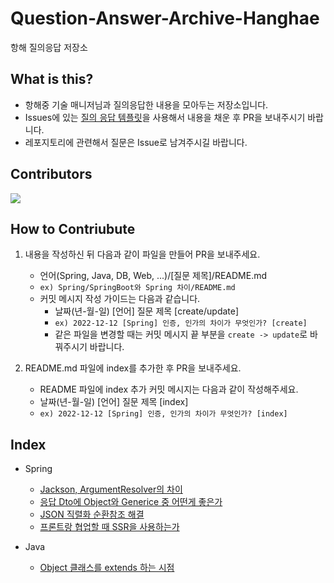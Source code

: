 # Question-Answer-Archive-Hanghae
항해 질의응답 저장소

## What is this?
- 항해중 기술 매니저님과 질의응답한 내용을 모아두는 저장소입니다.
- Issues에 있는 [질의 응답 템플릿](https://github.com/yanJuicy/Question-Answer-Archive-Hanghae/issues/2)을 사용해서 내용을 채운 후 PR을 보내주시기 바랍니다.
- 레포지토리에 관련해서 질문은 Issue로 남겨주시길 바랍니다.

## Contributors
<a href="https://github.com/yanJuicy/Question-Answer-Archive-Hanghae/graphs/contributors">
  <img src="https://contrib.rocks/image?repo=yanJuicy/Question-Answer-Archive-Hanghae" />
</a>


## How to Contriubute
1. 내용을 작성하신 뒤 다음과 같이 파일을 만들어 PR을 보내주세요.
    - 언어(Spring, Java, DB, Web, ...)/[질문 제목]/README.md
    - `ex) Spring/SpringBoot와 Spring 차이/README.md`
    - 커밋 메시지 작성 가이드는 다음과 같습니다.
      - 날짜(년-월-일) [언어] 질문 제목 [create/update]
      - `ex) 2022-12-12 [Spring] 인증, 인가의 차이가 무엇인가? [create]`
      - 같은 파일을 변경할 때는 커밋 메시지 끝 부분을 `create -> update`로 바꿔주시기 바랍니다.

2. README.md 파일에 index를 추가한 후 PR을 보내주세요.
    - README 파일에 index 추가 커밋 메시지는 다음과 같이 작성해주세요.
    - 날짜(년-월-일) [언어] 질문 제목 [index]
    - `ex) 2022-12-12 [Spring] 인증, 인가의 차이가 무엇인가? [index]`


## Index
- Spring
  - [Jackson, ArgumentResolver의 차이](https://github.com/yanJuicy/Question-Answer-Archive-Hanghae/tree/main/Spring/Jackson%EA%B3%BC%20ArgumentReolver%EC%9D%98%20%EC%B0%A8%EC%9D%B4)
  - [응답 Dto에 Object와 Generice 중 어떤게 좋은가](https://github.com/yanJuicy/Question-Answer-Archive-Hanghae/tree/main/Spring/%EC%9D%91%EB%8B%B5%20Dto%EC%97%90%20Object%EC%99%80%20Generice%20%EC%A4%91%20%EC%96%B4%EB%96%A4%EA%B2%8C%20%EC%A2%8B%EC%9D%80%EA%B0%80)
  - [JSON 직렬화 순환참조 해결](https://github.com/yanJuicy/Question-Answer-Archive-Hanghae/tree/main/Spring/JSON%20%EC%A7%81%EB%A0%AC%ED%99%94%20%EC%B0%B8%EC%A1%B0%EC%88%9C%ED%99%98%20%ED%95%B4%EA%B2%B0)
  - [프론트랑 협업할 때 SSR을 사용하는가](https://github.com/yanJuicy/Question-Answer-Archive-Hanghae/tree/main/Spring/%ED%94%84%EB%A1%A0%ED%8A%B8%EB%9E%91%20%ED%98%91%EC%97%85%ED%95%A0%20%EB%95%8C%20SSR%EC%9D%84%20%EC%82%AC%EC%9A%A9%ED%95%98%EB%8A%94%EA%B0%80)


- Java
  - [Object 클래스를 extends 하는 시점](https://github.com/yanJuicy/Question-Answer-Archive-Hanghae/blob/main/Java/Object%20%ED%81%B4%EB%9E%98%EC%8A%A4%20extends%20%EC%8B%9C%EC%A0%90/README.md)
